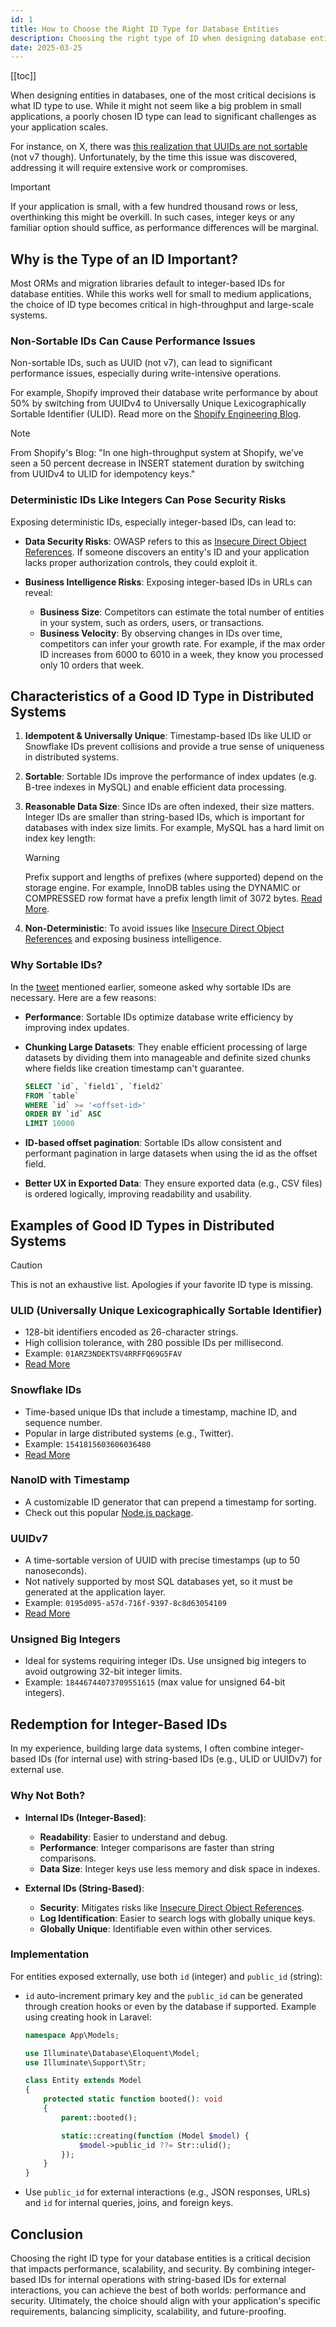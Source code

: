 ```yaml
---
id: 1
title: How to Choose the Right ID Type for Database Entities
description: Choosing the right type of ID when designing database entities is crucial. Deciding between integer-based or string-based keys—UUIDs, ULID, Snowflake, NanoID, etc.—matters.
date: 2025-03-25
---
```


[[toc]]

When designing entities in databases, one of the most critical decisions is what ID type to use. While it might not seem like a big problem in small applications, a poorly chosen ID type can lead to significant challenges as your application scales.

For instance, on X, there was [this realization that UUIDs are not sortable](https://x.com/pontusab/status/1904205433721749949) (not v7 though). Unfortunately, by the time this issue was discovered, addressing it will require extensive work or compromises.

> [!IMPORTANT]
> If your application is small, with a few hundred thousand rows or less, overthinking this might be overkill. In such cases, integer keys or any familiar option should suffice, as performance differences will be marginal.

## Why is the Type of an ID Important?

Most ORMs and migration libraries default to integer-based IDs for database entities. While this works well for small to medium applications, the choice of ID type becomes critical in high-throughput and large-scale systems.

### Non-Sortable IDs Can Cause Performance Issues

Non-sortable IDs, such as UUID (not v7), can lead to significant performance issues, especially during write-intensive operations.

For example, Shopify improved their database write performance by about 50% by switching from UUIDv4 to Universally Unique Lexicographically Sortable Identifier (ULID). Read more on the [Shopify Engineering Blog](https://shopify.engineering/building-resilient-payment-systems).

> [!NOTE]
> From Shopify's Blog: "In one high-throughput system at Shopify, we’ve seen a 50 percent decrease in INSERT statement duration by switching from UUIDv4 to ULID for idempotency keys."

### Deterministic IDs Like Integers Can Pose Security Risks

Exposing deterministic IDs, especially integer-based IDs, can lead to:

- **Data Security Risks**: OWASP refers to this as [Insecure Direct Object References](https://wiki.owasp.org/index.php/Top_10_2013-A4-Insecure_Direct_Object_References). If someone discovers an entity's ID and your application lacks proper authorization controls, they could exploit it.

- **Business Intelligence Risks**: Exposing integer-based IDs in URLs can reveal:
  - **Business Size**: Competitors can estimate the total number of entities in your system, such as orders, users, or transactions.
  - **Business Velocity**: By observing changes in IDs over time, competitors can infer your growth rate. For example, if the max order ID increases from 6000 to 6010 in a week, they know you processed only 10 orders that week.

## Characteristics of a Good ID Type in Distributed Systems

1. **Idempotent & Universally Unique**: Timestamp-based IDs like ULID or Snowflake IDs prevent collisions and provide a true sense of uniqueness in distributed systems.

2. **Sortable**: Sortable IDs improve the performance of index updates (e.g. B-tree indexes in MySQL) and enable efficient data processing.

3. **Reasonable Data Size**: Since IDs are often indexed, their size matters. Integer IDs are smaller than string-based IDs, which is important for databases with index size limits. For example, MySQL has a hard limit on index key length:

    > [!WARNING]
    > Prefix support and lengths of prefixes (where supported) depend on the storage engine. For example, InnoDB tables using the DYNAMIC or COMPRESSED row format have a prefix length limit of 3072 bytes. [Read More](https://dev.mysql.com/doc/refman/8.4/en/create-index.html).

4. **Non-Deterministic**: To avoid issues like [Insecure Direct Object References](#deterministic-ids-like-integers-can-cause-some-security-risks) and exposing business intelligence.

### Why Sortable IDs?

In the [tweet](https://x.com/pontusab/status/1904205433721749949) mentioned earlier, someone asked why sortable IDs are necessary. Here are a few reasons:

- **Performance**: Sortable IDs optimize database write efficiency by improving index updates.

- **Chunking Large Datasets**: They enable efficient processing of large datasets by dividing them into manageable and definite sized chunks where fields like creation timestamp can't guarantee.

    ```sql
    SELECT `id`, `field1`, `field2`
    FROM `table`
    WHERE `id` >= '<offset-id>'
    ORDER BY `id` ASC
    LIMIT 10000
    ```

- **ID-based offset pagination**: Sortable IDs allow consistent and performant pagination in large datasets when using the id as the offset field.

- **Better UX in Exported Data**: They ensure exported data (e.g., CSV files) is ordered logically, improving readability and usability.

## Examples of Good ID Types in Distributed Systems

> [!CAUTION]
> This is not an exhaustive list. Apologies if your favorite ID type is missing.

### ULID (Universally Unique Lexicographically Sortable Identifier)

- 128-bit identifiers encoded as 26-character strings.
- High collision tolerance, with 280 possible IDs per millisecond.
- Example: `01ARZ3NDEKTSV4RRFFQ69G5FAV`
- [Read More](https://github.com/ulid/spec)

### Snowflake IDs

- Time-based unique IDs that include a timestamp, machine ID, and sequence number.
- Popular in large distributed systems (e.g., Twitter).
- Example: `1541815603606036480`
- [Read More](https://en.wikipedia.org/wiki/Snowflake_ID)

### NanoID with Timestamp

- A customizable ID generator that can prepend a timestamp for sorting.
- Check out this popular [Node.js package](https://github.com/ai/nanoid).

### UUIDv7

- A time-sortable version of UUID with precise timestamps (up to 50 nanoseconds).
- Not natively supported by most SQL databases yet, so it must be generated at the application layer.
- Example: `0195d095-a57d-716f-9397-8c8d63054109`
- [Read More](https://uuid7.com/)

### Unsigned Big Integers

- Ideal for systems requiring integer IDs. Use unsigned big integers to avoid outgrowing 32-bit integer limits.
- Example: `18446744073709551615` (max value for unsigned 64-bit integers).

## Redemption for Integer-Based IDs

In my experience, building large data systems, I often combine integer-based IDs (for internal use) with string-based IDs (e.g., ULID or UUIDv7) for external use.

### Why Not Both?

- **Internal IDs (Integer-Based)**:
  - **Readability**: Easier to understand and debug.
  - **Performance**: Integer comparisons are faster than string comparisons.
  - **Data Size**: Integer keys use less memory and disk space in indexes.

- **External IDs (String-Based)**:
  - **Security**: Mitigates risks like [Insecure Direct Object References](#deterministic-ids-like-integers-can-cause-some-security-risks).
  - **Log Identification**: Easier to search logs with globally unique keys.
  - **Globally Unique**: Identifiable even within other services.

### Implementation

For entities exposed externally, use both `id` (integer) and `public_id` (string):

- `id` auto-increment primary key and the `public_id` can be generated through creation hooks or even by the database if supported. Example using creating hook in Laravel:

    ```php
    namespace App\Models;

    use Illuminate\Database\Eloquent\Model;
    use Illuminate\Support\Str;

    class Entity extends Model
    {
        protected static function booted(): void
        {
            parent::booted();

            static::creating(function (Model $model) {
                $model->public_id ??= Str::ulid();
            });
        }
    }
    ```

- Use `public_id` for external interactions (e.g., JSON responses, URLs) and `id` for internal queries, joins, and foreign keys.

## Conclusion

Choosing the right ID type for your database entities is a critical decision that impacts performance, scalability, and security. By combining integer-based IDs for internal operations with string-based IDs for external interactions, you can achieve the best of both worlds: performance and security. Ultimately, the choice should align with your application's specific requirements, balancing simplicity, scalability, and future-proofing.
